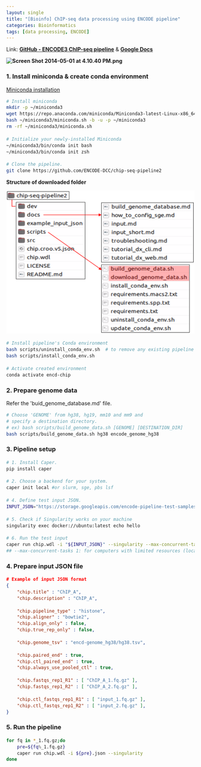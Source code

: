 ```yaml
---
layout: single
title: "[Bioinfo] ChIP-seq data processing using ENCODE pipeline"
categories: Bioinformatics
tags: [data processing, ENCODE]
---
```


Link: [**GitHub - ENCODE3 ChIP-seq pipeline**](https://github.com/ENCODE-DCC/chip-seq-pipeline2?tab=readme-ov-file) & [**Google Docs**](https://docs.google.com/document/d/1lG_Rd7fnYgRpSIqrIfuVlAz2dW1VaSQThzk836Db99c/edit#heading=h.9ecc41kilcvq)

**![Screen Shot 2014-05-01 at 4.10.40 PM.png](https://lh7-us.googleusercontent.com/tefQzPPr6DKBeNI_LIDbvKgU9Bcnf5aN_AEFTJZsLrTSgm1_ckoD4PSYbY7U0oblJ_ysEDiydFXWUMtMqanOmjbCIIat-kGvT_52chF3OEglMsqO_zl80EMYvYMSXojoygaTG5UELaoF_grFzrd1)**

### 1. Install miniconda & create conda environment

[Miniconda installation](https://docs.anaconda.com/free/miniconda/index.html)

```bash
# Install miniconda
mkdir -p ~/miniconda3
wget https://repo.anaconda.com/miniconda/Miniconda3-latest-Linux-x86_64.sh -O ~/miniconda3/miniconda.sh
bash ~/miniconda3/miniconda.sh -b -u -p ~/miniconda3
rm -rf ~/miniconda3/miniconda.sh

# Initialize your newly-installed Miniconda
~/miniconda3/bin/conda init bash
~/miniconda3/bin/conda init zsh

# Clone the pipeline.
git clone https://github.com/ENCODE-DCC/chip-seq-pipeline2
```

**Structure of downloaded folder**

![](../../images/2024-03-12-chip-seq-ENCODE/2024-03-13-19-57-21-image.png)

```bash
# Install pipeline's Conda environment
bash scripts/uninstall_conda_env.sh  # to remove any existing pipeline env
bash scripts/install_conda_env.sh

# Activate created environment
conda activate encd-chip
```

### 2. Prepare genome data

Refer the 'buid_genome_database.md' file.

```bash
# Choose 'GENOME' from hg38, hg19, mm10 and mm9 and
# specify a destination directory.
# ex) bash scripts/build_genome_data.sh [GENOME] [DESTINATION_DIR]
bash scripts/build_genome_data.sh hg38 encode_genome_hg38
```

### 3. Pipeline setup

```bash
# 1. Install Caper.
pip install caper

# 2. Choose a backend for your system.
caper init local #or slurm, sge, pbs lsf

# 4. Define test input JSON.
INPUT_JSON="https://storage.googleapis.com/encode-pipeline-test-samples/encode-chip-seq-pipeline/ENCSR000DYI_subsampled_chr19_only.json"

# 5. Check if Singularity works on your machine
singularity exec docker://ubuntu:latest echo hello

# 6. Run the test input
caper run chip.wdl -i "${INPUT_JSON}" --singularity --max-concurrent-tasks 1
## --max-concurrent-tasks 1: for computers with limited resources (local)
```

### 4. Prepare input JSON file

```json
# Example of input JSON format
{
    "chip.title" : "ChIP_A",
    "chip.description" : "ChIP_A",

    "chip.pipeline_type" : "histone",
    "chip.aligner" : "bowtie2",
    "chip.align_only" : false,
    "chip.true_rep_only" : false,

    "chip.genome_tsv" : "encd-genome_hg38/hg38.tsv",

    "chip.paired_end" : true,
    "chip.ctl_paired_end" : true,
    "chip.always_use_pooled_ctl" : true,

    "chip.fastqs_rep1_R1" : [ "ChIP_A_1.fq.gz" ],
    "chip.fastqs_rep1_R2" : [ "ChIP_A_2.fq.gz" ],

    "chip.ctl_fastqs_rep1_R1" : [ "input_1.fq.gz" ],
    "chip.ctl_fastqs_rep1_R2" : [ "input_2.fq.gz" ],
}
```

### 5. Run the pipeline

```bash
for fq in *_1.fq.gz;do
    pre=${fq%_1.fq.gz}
    caper run chip.wdl -i ${pre}.json --singularity
done
```